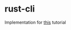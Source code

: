 # rust-cli

Implementation for [this](https://rust-cli.github.io/book/tutorial/index.html) tutorial
